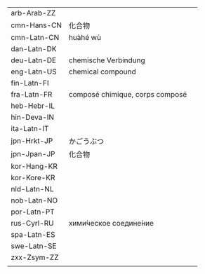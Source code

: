 | | | |
|-|-|-|
| arb-Arab-ZZ |  |  |
| cmn-Hans-CN | 化合物 |  |
| cmn-Latn-CN | huàhé wù |  |
| dan-Latn-DK |  |  |
| deu-Latn-DE | chemische Verbindung |  |
| eng-Latn-US | chemical compound |  |
| fin-Latn-FI |  |  |
| fra-Latn-FR | composé chimique, corps composé |  |
| heb-Hebr-IL |  |  |
| hin-Deva-IN |  |  |
| ita-Latn-IT |  |  |
| jpn-Hrkt-JP | かごうぶつ |  |
| jpn-Jpan-JP | 化合物 |  |
| kor-Hang-KR |  |  |
| kor-Kore-KR |  |  |
| nld-Latn-NL |  |  |
| nob-Latn-NO |  |  |
| por-Latn-PT |  |  |
| rus-Cyrl-RU | хими́ческое соедине́ние |  |
| spa-Latn-ES |  |  |
| swe-Latn-SE |  |  |
| zxx-Zsym-ZZ |  |  |
|  |  |  |
